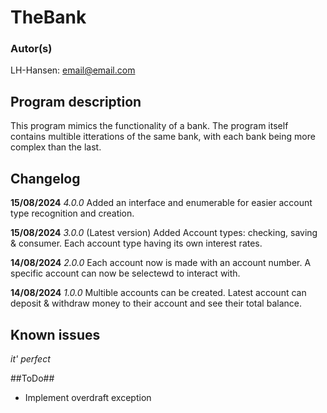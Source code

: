 # TheBank

### Autor(s)
LH-Hansen: email@email.com

## Program description
This program mimics the functionality of a bank. The program itself contains multible itterations of the same bank, with each bank being more complex than the last.

## Changelog
__15/08/2024__
*4.0.0*
Added an interface and enumerable for easier account type recognition and creation.

__15/08/2024__
*3.0.0* (Latest version)
Added Account types: checking, saving & consumer. Each account type having its own interest rates.

**14/08/2024**
*2.0.0*
Each account now is made with an account number. A specific account can now be selectewd to interact with.

**14/08/2024**
*1.0.0*
Multible accounts can be created. Latest account can deposit & withdraw money to their account and see their total balance.

## Known issues
*it' perfect*

##ToDo##
- Implement overdraft exception

